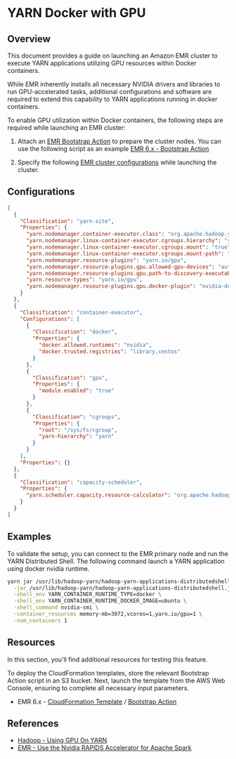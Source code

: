 # YARN Docker with GPU 

## Overview

This document provides a guide on launching an Amazon EMR cluster to execute YARN applications utilizing GPU resources within Docker containers. 

While EMR inherently installs all necessary NVIDIA drivers and libraries to run GPU-accelerated tasks, additional configurations and software are required to extend this capability to YARN applications running in docker containers. 

To enable GPU utilization within Docker containers, the following steps are required while launching an EMR cluster:

1. Attach an [EMR Bootstrap Action](https://docs.aws.amazon.com/emr/latest/ManagementGuide/emr-plan-bootstrap.html) to prepare the cluster nodes. You can use the following script as an example [EMR 6.x - Bootstrap Action](./scripts/emr-6-ba-yarn_docker_gpu.sh)

2. Specify the following [EMR cluster configurations](https://docs.aws.amazon.com/emr/latest/ReleaseGuide/emr-configure-apps.html) while launching the cluster.

## Configurations
```json
[
  {
    "Classification": "yarn-site",
    "Properties": {
      "yarn.nodemanager.container-executor.class": "org.apache.hadoop.yarn.server.nodemanager.LinuxContainerExecutor",
      "yarn.nodemanager.linux-container-executor.cgroups.hierarchy": "yarn",
      "yarn.nodemanager.linux-container-executor.cgroups.mount": "true",
      "yarn.nodemanager.linux-container-executor.cgroups.mount-path": "/sys/fs/cgroup",
      "yarn.nodemanager.resource-plugins": "yarn.io/gpu",
      "yarn.nodemanager.resource-plugins.gpu.allowed-gpu-devices": "auto",
      "yarn.nodemanager.resource-plugins.gpu.path-to-discovery-executables": "/usr/bin",
      "yarn.resource-types": "yarn.io/gpu",
      "yarn.nodemanager.resource-plugins.gpu.docker-plugin": "nvidia-docker-v2"
    }
  },
  {
    "Classification": "container-executor",
    "Configurations": [
      {
        "Classification": "docker",
        "Properties": {
          "docker.allowed.runtimes": "nvidia",
          "docker.trusted.registries": "library,centos"
        }
      },     
      {
        "Classification": "gpu",
        "Properties": {
          "module.enabled": "true"
        }
      },     
      {
        "Classification": "cgroups",
        "Properties": {
          "root": "/sys/fs/cgroup",
          "yarn-hierarchy": "yarn"
        }
      }
    ],
    "Properties": {}
  },
  {
    "Classification": "capacity-scheduler",
    "Properties": {
      "yarn.scheduler.capacity.resource-calculator": "org.apache.hadoop.yarn.util.resource.DominantResourceCalculator"
    }
  }
]
```

## Examples
To validate the setup, you can connect to the EMR primary node and run the YARN Distributed Shell. The following command launch a YARN application using docker nvidia runtime.

```bash
yarn jar /usr/lib/hadoop-yarn/hadoop-yarn-applications-distributedshell.jar \
  -jar /usr/lib/hadoop-yarn/hadoop-yarn-applications-distributedshell.jar \
  -shell_env YARN_CONTAINER_RUNTIME_TYPE=docker \
  -shell_env YARN_CONTAINER_RUNTIME_DOCKER_IMAGE=ubuntu \
  -shell_command nvidia-smi \
  -container_resources memory-mb=3072,vcores=1,yarn.io/gpu=1 \
  -num_containers 1
```

## Resources

In this section, you'll find additional resources for testing this feature. 

To deploy the CloudFormation templates, store the relevant Bootstrap Action script in an S3 bucket. Next, launch the template from the AWS Web Console, ensuring to complete all necessary input parameters.

- EMR 6.x - [CloudFormation Template](./scripts/emr-6-yarn_docker_gpu.yaml) / [Bootstrap Action](./scripts/emr-6-ba-yarn_docker_gpu.sh)


## References 

- [Hadoop - Using GPU On YARN](https://hadoop.apache.org/docs/stable/hadoop-yarn/hadoop-yarn-site/UsingGpus.html)
- [EMR - Use the Nvidia RAPIDS Accelerator for Apache Spark](https://docs.aws.amazon.com/emr/latest/ReleaseGuide/emr-spark-rapids.html)